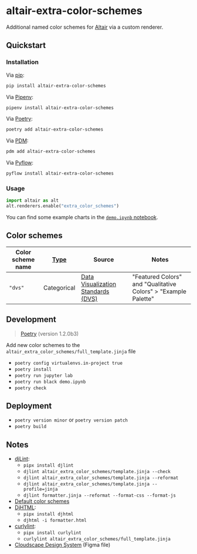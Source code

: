 # altair-extra-color-schemes

Additional named color schemes for [Altair](https://altair-viz.github.io/) via a custom renderer.

## Quickstart

### Installation

Via [pip](https://pip.pypa.io/):

```bash
pip install altair-extra-color-schemes
```

Via [Pipenv](https://pipenv.pypa.io/):

```bash
pipenv install altair-extra-color-schemes
```

Via [Poetry](https://python-poetry.org/):

```bash
poetry add altair-extra-color-schemes
```

Via [PDM](https://pdm.fming.dev/):

```bash
pdm add altair-extra-color-schemes
```

Via [Pyflow](https://github.com/David-OConnor/pyflow):

```bash
pyflow install altair-extra-color-schemes
```

### Usage

```python
import altair as alt
alt.renderers.enable("extra_color_schemes")
```

You can find some example charts in the [`demo.ipynb` notebook](demo.ipynb).

## Color schemes

| Color scheme name | [Type](https://vega.github.io/vega/docs/schemes/) | Source                                                                                                | Notes                                                          |
| ----------------- | ------------------------------------------------- | ----------------------------------------------------------------------------------------------------- | -------------------------------------------------------------- |
| `"dvs"`           | Categorical                                       | [Data Visualization Standards (DVS)](https://xdgov.github.io/data-design-standards/components/colors) | "Featured Colors" and "Qualitative Colors" > "Example Palette" |

## Development

> [Poetry](https://python-poetry.org/) (version 1.2.0b3)

Add new color schemes to the `altair_extra_color_schemes/full_template.jinja` file

- `poetry config virtualenvs.in-project true`
- `poetry install`
- `poetry run jupyter lab`
- `poetry run black demo.ipynb`
- `poetry check`

## Deployment

- `poetry version minor` or `poetry version patch`
- `poetry build`

## Notes

- [djLint](https://djlint.com/):
  - `pipx install djlint`
  - `djlint altair_extra_color_schemes/template.jinja --check`
  - `djlint altair_extra_color_schemes/template.jinja --reformat`
  - `djlint altair_extra_color_schemes/template.jinja --profile=jinja`
  - `djlint formatter.jinja --reformat --format-css --format-js`
- [Default color schemes](https://vega.github.io/vega-lite/docs/scale.html#scheme)
- [DjHTML](https://github.com/rtts/djhtml):
  - `pipx install djhtml`
  - `djhtml -i formatter.html`
- [curlylint](https://www.curlylint.org/):
  - `pipx install curlylint`
  - `curlylint altair_extra_color_schemes/full_template.jinja`
- [Cloudscape Design System](https://www.figma.com/community/file/1130789169293366599) (Figma file)
